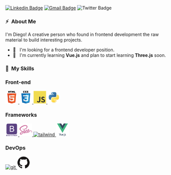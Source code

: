 [![Linkedin Badge](https://img.shields.io/badge/-DiegoPaula-blue?style=plastic&logo=Linkedin&logoColor=white&link=https://www.linkedin.com/in/diego-nicolas-santos-de-paula-771718141/)](https://www.linkedin.com/in/diego-nicolas-santos-de-paula-771718141/)
[![Gmail Badge](https://img.shields.io/badge/-odiegopaula@gmail.com-006bed?style=plastic&logo=Gmail&logoColor=white&link=mailto:odiegopaula@gmail.com)](mailto:odiegopaula@gmail.com)
![Twitter Badge](https://img.shields.io/twitter/follow/DiegoPa49269521?label=DiegoPaula&style=social)
<h3> ⚡ &nbsp;About Me </h3>
<p>
  I'm Diego! A creative person who found in frontend development the raw material to build interesting projects.
</p>
  
- 💼 &nbsp; I'm looking for a frontend developer position.
- 🌱 &nbsp; I'm currently learning **Vue.js** and plan to start learning **Three.js** soon.

<h3> 🚀 &nbsp;My Skills </h3>

<p align="left">
  
<h3>Front-end </h3>
  <a href="https://www.w3.org/html/" target="_blank">
    <img src="https://raw.githubusercontent.com/devicons/devicon/master/icons/html5/html5-original-wordmark.svg" alt="html5"
    width="40" height="40"/>
  </a>
  <a href="https://www.w3schools.com/css/" target="_blank">
    <img src="https://raw.githubusercontent.com/devicons/devicon/master/icons/css3/css3-original-wordmark.svg" alt="css3" width="40" height="40"/>
  </a>
  <a href="https://developer.mozilla.org/en-US/docs/Web/JavaScript" target="_blank">
    <img src="https://raw.githubusercontent.com/devicons/devicon/master/icons/javascript/javascript-original.svg" alt="javascript" width="40" height="40"/>
  </a>
  <a href="https://www.python.org" target="_blank">
    <img src="https://raw.githubusercontent.com/devicons/devicon/master/icons/python/python-original.svg" alt="python" width="40"      height="40"/>
  </a>

<h3>Frameworks </h3>
  <a href="https://getbootstrap.com" target="_blank">
    <img src="https://raw.githubusercontent.com/devicons/devicon/master/icons/bootstrap/bootstrap-plain-wordmark.svg"
    alt="bootstrap" width="40" height="40"/>
  </a>
  </a> <a href="https://sass-lang.com" target="_blank">
    <img src="https://raw.githubusercontent.com/devicons/devicon/master/icons/sass/sass-original.svg" alt="sass" width="40"
    height="40"/>
  </a>
  <a href="https://tailwindcss.com/" target="_blank">
    <img src="https://www.vectorlogo.zone/logos/tailwindcss/tailwindcss-icon.svg" alt="tailwind" width="40" height="40"/>
  </a>
  <a href="https://vuejs.org/" target="_blank">
    <img src="https://raw.githubusercontent.com/devicons/devicon/master/icons/vuejs/vuejs-original-wordmark.svg" alt="vuejs"            width="40" height="40"/>
  </a>

  <h3>DevOps </h3>
  <a href="https://git-scm.com/" target="_blank">
    <img src="https://www.vectorlogo.zone/logos/git-scm/git-scm-icon.svg" alt="git" width="40" height="40"/>
  </a>
  <a href="https://www.github.com" target="_blank">
    <img src="https://raw.githubusercontent.com/devicons/devicon/master/icons/github/github-original.svg" alt="github" width="40" 
    height="40"/>
  </a>
</p>
